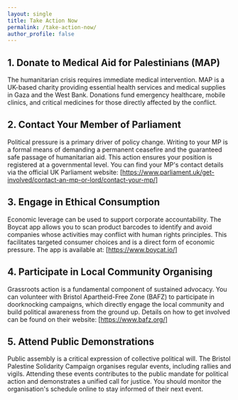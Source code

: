 ```yaml
---
layout: single
title: Take Action Now
permalink: /take-action-now/
author_profile: false
---
```


## 1. Donate to Medical Aid for Palestinians (MAP)

The humanitarian crisis requires immediate medical intervention. MAP is a UK-based charity providing essential health services and medical supplies in Gaza and the West Bank. Donations fund emergency healthcare, mobile clinics, and critical medicines for those directly affected by the conflict.

## 2. Contact Your Member of Parliament

Political pressure is a primary driver of policy change. Writing to your MP is a formal means of demanding a permanent ceasefire and the guaranteed safe passage of humanitarian aid. This action ensures your position is registered at a governmental level. You can find your MP's contact details via the official UK Parliament website: [https://www.parliament.uk/get-involved/contact-an-mp-or-lord/contact-your-mp/]

## 3. Engage in Ethical Consumption
Economic leverage can be used to support corporate accountability. The Boycat app allows you to scan product barcodes to identify and avoid companies whose activities may conflict with human rights principles. This facilitates targeted consumer choices and is a direct form of economic pressure. The app is available at: [https://www.boycat.io/]

## 4. Participate in Local Community Organising
Grassroots action is a fundamental component of sustained advocacy. You can volunteer with Bristol Apartheid-Free Zone (BAFZ) to participate in doorknocking campaigns, which directly engage the local community and build political awareness from the ground up. Details on how to get involved can be found on their website: [https://www.bafz.org/]

## 5. Attend Public Demonstrations
Public assembly is a critical expression of collective political will. The Bristol Palestine Solidarity Campaign organises regular events, including rallies and vigils. Attending these events contributes to the public mandate for political action and demonstrates a unified call for justice. You should monitor the organisation's schedule online to stay informed of their next event.